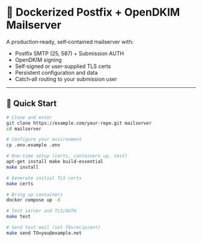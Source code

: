 # 📧 Dockerized Postfix + OpenDKIM Mailserver

A production‑ready, self‑contained mailserver with:
- Postfix SMTP (25, 587) + Submission AUTH
- OpenDKIM signing
- Self‑signed or user‑supplied TLS certs
- Persistent configuration and data
- Catch‑all routing to your submission user

---

## 🚀 Quick Start

```bash
# Clone and enter
git clone https://example.com/your-repo.git mailserver
cd mailserver

# Configure your environment
cp .env.example .env

# One‑time setup (certs, containers up, test)
apt-get install make build-essential
make install

# Generate initial TLS certs
make certs

# Bring up containers
docker compose up -d

# Test server and TLS/AUTH
make test

# Send test mail (set TO=recipient)
make send TO=you@example.net
